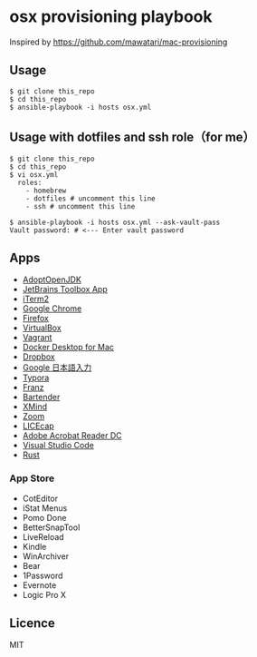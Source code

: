 # osx provisioning playbook
 
Inspired by https://github.com/mawatari/mac-provisioning
 
## Usage
 
```
$ git clone this_repo
$ cd this_repo
$ ansible-playbook -i hosts osx.yml
```
 
## Usage with dotfiles and ssh role（for me）

```
$ git clone this_repo
$ cd this_repo
$ vi osx.yml
  roles:
    - homebrew
    - dotfiles # uncomment this line
    - ssh # uncomment this line

$ ansible-playbook -i hosts osx.yml --ask-vault-pass
Vault password: # <--- Enter vault password
```

## Apps

* [AdoptOpenJDK](https://adoptopenjdk.net/)
* [JetBrains Toolbox App](https://www.jetbrains.com/toolbox-app/)
* [iTerm2](https://iterm2.com/)
* [Google Chrome](https://www.google.co.jp/chrome/)
* [Firefox](https://www.mozilla.org/ja/firefox/new/)
* [VirtualBox](https://www.virtualbox.org/wiki/Downloads)
* [Vagrant](https://www.vagrantup.com/)
* [Docker Desktop for Mac](https://www.docker.com/products/docker-desktop)
* [Dropbox](https://www.dropbox.com/basic)
* [Google 日本語入力](https://www.google.co.jp/ime/)
* [Typora](https://typora.io/)
* [Franz](https://meetfranz.com/)
* [Bartender](https://www.macbartender.com/)
* [XMind](https://jp.xmind.net/)
* [Zoom](https://zoom.us/)
* [LICEcap](https://www.cockos.com/licecap/)
* [Adobe Acrobat Reader DC](https://acrobat.adobe.com/jp/ja/acrobat/pdf-reader.html)
* [Visual Studio Code](https://code.visualstudio.com/)
* [Rust](https://www.rust-lang.org/)

### App Store

* CotEditor
* iStat Menus
* Pomo Done
* BetterSnapTool
* LiveReload
* Kindle
* WinArchiver
* Bear
* 1Password
* Evernote
* Logic Pro X

## Licence

MIT
